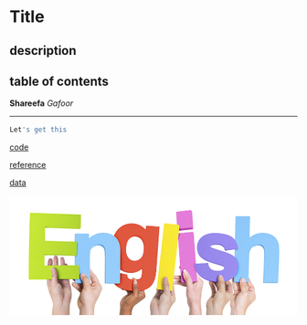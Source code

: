 # Title


## description

## table of contents

**Shareefa** *Gafoor*

---
``` python
Let's get this 
```

[code](code)

[reference](references)

[data](data)

![picture](CONT539.JPG)
